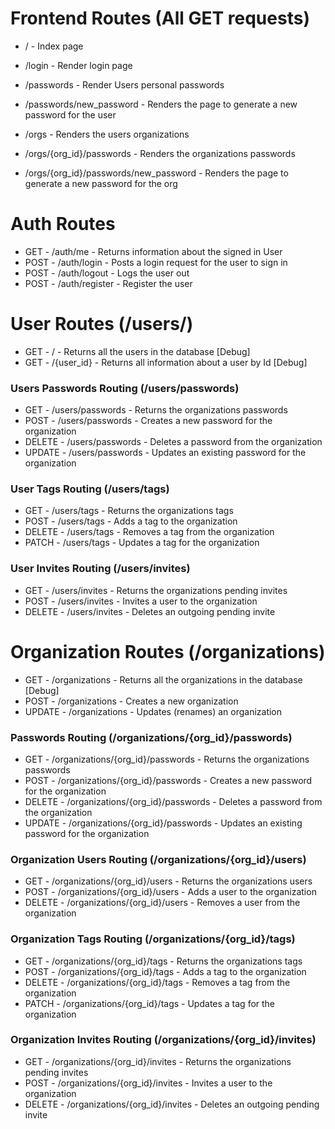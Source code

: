
# Frontend Routes (All GET requests)

- / - Index page
- /login - Render login page
- /passwords - Render Users personal passwords
- /passwords/new_password - Renders the page to generate a new password for the user

- /orgs - Renders the users organizations
- /orgs/{org_id}/passwords - Renders the organizations passwords
- /orgs/{org_id}/passwords/new_password - Renders the page to generate a new password for the org

# Auth Routes

- GET  - /auth/me - Returns information about the signed in User
- POST - /auth/login - Posts a login request for the user to sign in
- POST - /auth/logout - Logs the user out
- POST - /auth/register - Register the user

# User Routes (/users/)

- GET - /          - Returns all the users in the database [Debug]
- GET - /{user_id} - Returns all information about a user by Id [Debug]

### Users Passwords Routing (/users/passwords)

- GET    - /users/passwords - Returns the organizations passwords
- POST   - /users/passwords - Creates a new password for the organization
- DELETE - /users/passwords - Deletes a password from the organization
- UPDATE - /users/passwords - Updates an existing password for the organization

### User Tags Routing (/users/tags)

- GET    - /users/tags - Returns the organizations tags
- POST   - /users/tags - Adds a tag to the organization
- DELETE - /users/tags - Removes a tag from the organization
- PATCH  - /users/tags - Updates a tag for the organization

### User Invites Routing (/users/invites)

- GET    - /users/invites - Returns the organizations pending invites
- POST   - /users/invites - Invites a user to the organization
- DELETE - /users/invites - Deletes an outgoing pending invite




# Organization Routes (/organizations)

- GET    - /organizations - Returns all the organizations in the database [Debug]
- POST   - /organizations - Creates a new organization
- UPDATE - /organizations - Updates (renames) an organization

### Passwords Routing (/organizations/{org_id}/passwords)

- GET    - /organizations/{org_id}/passwords - Returns the organizations passwords
- POST   - /organizations/{org_id}/passwords - Creates a new password for the organization
- DELETE - /organizations/{org_id}/passwords - Deletes a password from the organization
- UPDATE - /organizations/{org_id}/passwords - Updates an existing password for the organization

### Organization Users Routing (/organizations/{org_id}/users)

- GET    - /organizations/{org_id}/users - Returns the organizations users
- POST   - /organizations/{org_id}/users - Adds a user to the organization
- DELETE - /organizations/{org_id}/users - Removes a user from the organization

### Organization Tags Routing (/organizations/{org_id}/tags)

- GET    - /organizations/{org_id}/tags - Returns the organizations tags
- POST   - /organizations/{org_id}/tags - Adds a tag to the organization
- DELETE - /organizations/{org_id}/tags - Removes a tag from the organization
- PATCH  - /organizations/{org_id}/tags - Updates a tag for the organization

### Organization Invites Routing (/organizations/{org_id}/invites)

- GET    - /organizations/{org_id}/invites - Returns the organizations pending invites
- POST   - /organizations/{org_id}/invites - Invites a user to the organization
- DELETE - /organizations/{org_id}/invites - Deletes an outgoing pending invite
